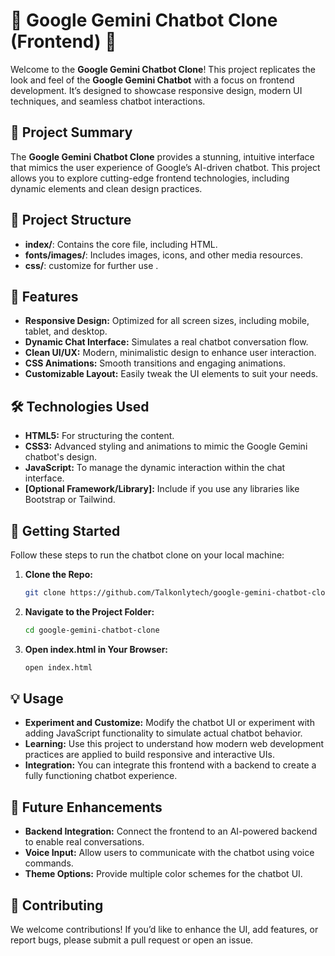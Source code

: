 
# 🌟 **Google Gemini Chatbot Clone (Frontend)** 🌟

Welcome to the **Google Gemini Chatbot Clone**! This project replicates the look and feel of the **Google Gemini Chatbot** with a focus on frontend development. It’s designed to showcase responsive design, modern UI techniques, and seamless chatbot interactions.

## 🚀 **Project Summary**

The **Google Gemini Chatbot Clone** provides a stunning, intuitive interface that mimics the user experience of Google’s AI-driven chatbot. This project allows you to explore cutting-edge frontend technologies, including dynamic elements and clean design practices.

## 📂 **Project Structure**

- **index/**: Contains the core file, including HTML.
- **fonts/images/**: Includes images, icons, and other media resources.
- **css/**: customize for further use .


## 🔧 **Features**

- **Responsive Design:** Optimized for all screen sizes, including mobile, tablet, and desktop.
- **Dynamic Chat Interface:** Simulates a real chatbot conversation flow.
- **Clean UI/UX:** Modern, minimalistic design to enhance user interaction.
- **CSS Animations:** Smooth transitions and engaging animations.
- **Customizable Layout:** Easily tweak the UI elements to suit your needs.

## 🛠️ **Technologies Used**

- **HTML5:** For structuring the content.
- **CSS3:** Advanced styling and animations to mimic the Google Gemini chatbot's design.
- **JavaScript:** To manage the dynamic interaction within the chat interface.
- **[Optional Framework/Library]:** Include if you use any libraries like Bootstrap or Tailwind.

## 🚀 **Getting Started**

Follow these steps to run the chatbot clone on your local machine:

1. **Clone the Repo:** 
   ```bash
   git clone https://github.com/Talkonlytech/google-gemini-chatbot-clone.git
   ```
2. **Navigate to the Project Folder:**
   ```bash
   cd google-gemini-chatbot-clone
   ```
3. **Open index.html in Your Browser:**
   ```bash
   open index.html
   ```

## 💡 **Usage**

- **Experiment and Customize:** Modify the chatbot UI or experiment with adding JavaScript functionality to simulate actual chatbot behavior.
- **Learning:** Use this project to understand how modern web development practices are applied to build responsive and interactive UIs.
- **Integration:** You can integrate this frontend with a backend to create a fully functioning chatbot experience.

## 🚀 **Future Enhancements**

- **Backend Integration:** Connect the frontend to an AI-powered backend to enable real conversations.
- **Voice Input:** Allow users to communicate with the chatbot using voice commands.
- **Theme Options:** Provide multiple color schemes for the chatbot UI.

## 📝 **Contributing**

We welcome contributions! If you’d like to enhance the UI, add features, or report bugs, please submit a pull request or open an issue.


 